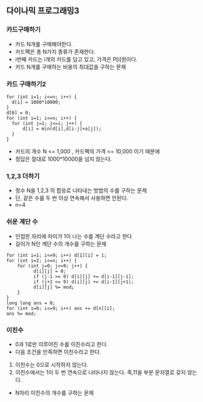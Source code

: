 ## 다이나믹 프로그래밍3

### 카드구매하기
* 카드 N개를 구매해야한다.
* 카드팩은 총 N가지 종류가 존재한다.
* i번째 카드는 i개의 카드를 담고 있고, 가격은 P[i]원이다.
* 카드 N개를 구매하는 비용의 최대값을 구하는 문제

### 카드 구매하기2
~~~~~~
for (int i=1; i<=n; i++) {
  d[i] = 1000*10000;
}
d[0] = 0;
for (int i=1; i<=n; i++) {
  for (int j=1; j<=i; j++) {
      d[i] = min(d[i],d[i-j]+a[j]);
  }
}
~~~~~~
* 카드의 개수 N <= 1,000 , 카드팩의 가격 <= 10,000 이기 때문에
* 정답은 절대로 1000*10000을 넘지 않는다.

### 1,2,3 더하기 
* 정수 N을 1,2,3 의 합응로 나타내는 방법의 수를 구하는 문제
* 단, 같은 수를 두 번 이상 연속해서 사용하면 안된다.
* n=4 

### 쉬운 계단 수
* 인접한 자리에 차이가 1이 나는 수를 계단 수라고 한다
* 길이가 N인 계단 수의 개수를 구하는 문제
~~~~~~
for (int i=1; i<=9; i++) d[1][i] = 1;
for (int i=2; i<=n; i++) {
    for (int j=0; j<=9; j++) {
          d[i][j] = 0;
          if (j-1 >= 0) d[i][j] += d[i-1][j-1];
          if (j+1 <= 9) d[i][j] += d[i-1][j+1];
          d[i][j] %= mod;
    }
}
long long ans = 0;
for (int i=0; i<=9; i++) ans += d[n][i];
ans %= mod;
~~~~~~

### 이친수
* 0과 1로만 이루어진 수를 이진수라고 한다.
* 다음 조건을 만족하면 이친수라고 한다.
1. 이친수는 0으로 시작하지 않는다.
2. 이친수에서는 1이 두 번 연속으로 나타나지 않는다. 즉,11을 부분 문자열로 갖지 않는다.
* N자리 이친수의 개수를 구하는 문제
